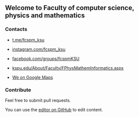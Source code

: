 ## Welcome to Faculty of computer science, physics and mathematics

### Contacts

- [t.me/fcspm_ksu](https://t.me/fcspm_ksu/)

- [instagram.com/fcspm_ksu](https://www.instagram.com/fcspm_ksu/)

- [facebook.com/groups/fcspmKSU](https://www.facebook.com/groups/fcspmKSU/)

- [kspu.edu/About/Faculty/FPhysMathemInformatics.aspx](http://www.kspu.edu/About/Faculty/FPhysMathemInformatics.aspx)

- [We on Google Maps](https://www.google.com/maps/place/Faculty+of+Computer+Science,+Physics+and+Mathematics/@46.6458825,32.6278082,17z/data=!3m1!4b1!4m5!3m4!1s0x40c41bbbd2079bcf:0xe86ebd814327e807!8m2!3d46.6458788!4d32.6299968)

### Contribute

Feel free to submit pull requests.  

You can use the [editor on GitHub](https://github.com/fcspm-ksu/fcspm-ksu.github.io/edit/dev/README.md) to edit content.